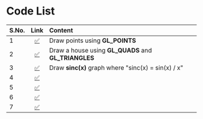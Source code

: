 # Code List

| S.No. | Link                           | Content                     |
| ----- |:------------------------------:| :---------------------------- |
| 1     | [:white_check_mark:](point.py) | Draw points using **GL_POINTS** |
| 2     | [:white_check_mark:](house.py) | Draw a house using **GL_QUADS** and **GL_TRIANGLES** |
| 3     | [:white_check_mark:](sincFunc.py) | Draw **sinc(x)** graph where "sinc(x) = sin(x) / x" |
| 4     | [:white_check_mark:](circlecxcy.py) |  |
| 5     | [:white_check_mark:](drawDDA.py) |  |
| 6     | [:white_check_mark:](bresenhamLine.py) |  |
| 7     | [:white_check_mark:](midPointLine.py) |  |